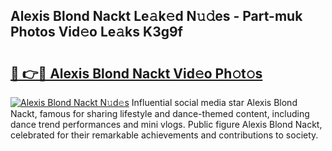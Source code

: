 ## Alexis Blond Nackt Le𝚊k𝚎d N𝚞𝚍es - Part-muk Photos Vid𝚎o Le𝚊ks K3g9f

# <h2><a href="http://fb2pug0.evod.top/?m=Alexis+Blond+Nackt">🔗 👉🔴 Alexis Blond Nackt Vid𝚎o Ph𝚘t𝚘s</a></h2>

[![Alexis Blond Nackt N𝚞d𝚎s](https://i.imgur.com/8V9OHl7.gif)](http://fb2pug0.evod.top/?m=Alexis+Blond+Nackt)
Influential social media star Alexis Blond Nackt, famous for sharing lifestyle and dance-themed content, including dance trend performances and mini vlogs. Public figure Alexis Blond Nackt, celebrated for their remarkable achievements and contributions to society. 
